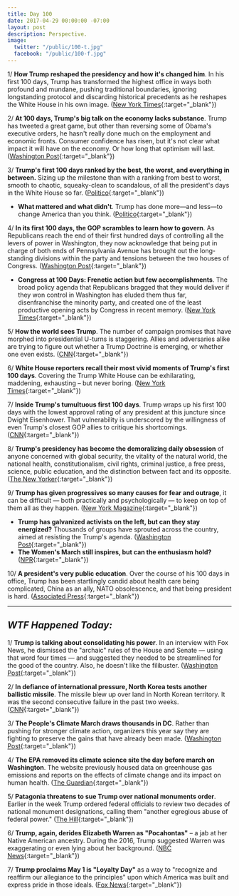 ```yaml
---
title: Day 100
date: 2017-04-29 00:00:00 -07:00
layout: post
description: Perspective.
image:
  twitter: "/public/100-t.jpg"
  facebook: "/public/100-f.jpg"
---
```


1/ **How Trump reshaped the presidency and how it's changed him**. In his first 100 days, Trump has transformed the highest office in ways both profound and mundane, pushing traditional boundaries, ignoring longstanding protocol and discarding historical precedents as he reshapes the White House in his own image. ([New York Times](https://www.nytimes.com/2017/04/29/us/politics/trump-presidency-100-days.html){:target="_blank"})

2/ **At 100 days, Trump's big talk on the economy lacks substance**. Trump has tweeted a great game, but other than reversing some of Obama's executive orders, he hasn't really done much on the employment and economic fronts. Consumer confidence has risen, but it's not clear what impact it will have on the economy. Or how long that optimism will last. ([Washington Post](https://www.washingtonpost.com/business/economy/at-100-days-trumps-big-talk-on-the-economy-lacks-substance/2017/04/28/dfb36de2-29fa-11e7-a616-d7c8a68c1a66_story.html){:target="_blank"})

3/ **Trump's first 100 days ranked by the best, the worst, and everything in between.** Sizing up the milestone than with a ranking from best to worst, smooth to chaotic, squeaky-clean to scandalous, of all the president's days in the White House so far. ([Politico](http://www.politico.com/magazine/story/2017/04/29/trumps-first-100-days-ranked-215083){:target="_blank"})

* **What mattered and what didn't**. Trump has done more—and less—to change America than you think. ([Politico](http://www.politico.com/magazine/story/2017/04/26/trump-first-100-days-president-rating-accomplishments-215071){:target="_blank"})

4/ **In its first 100 days, the GOP scrambles to learn how to govern**. As Republicans reach the end of their first hundred days of controlling all the levers of power in Washington, they now acknowledge that being put in charge of both ends of Pennsylvania Avenue has brought out the long-standing divisions within the party and tensions between the two houses of Congress. ([Washington Post](https://www.washingtonpost.com/powerpost/in-its-first-100-days-in-power-the-gop-scrambles-to-learn-how-to-govern/2017/04/28/8a33ffaa-2a84-11e7-a616-d7c8a68c1a66_story.html){:target="_blank"})

* **Congress at 100 Days: Frenetic action but few accomplishments**. The broad policy agenda that Republicans bragged that they would deliver if they won control in Washington has eluded them thus far, disenfranchise the minority party, and created one of the least productive opening acts by Congress in recent memory. ([New York Times](https://www.nytimes.com/2017/04/28/us/politics/congress-100-days-trump.html){:target="_blank"})

5/ **How the world sees Trump**. The number of campaign promises that have morphed into presidential U-turns is staggering. Allies and adversaries alike are trying to figure out whether a Trump Doctrine is emerging, or whether one even exists. ([CNN](http://www.cnn.com/2017/04/29/politics/trump-world-leaders-image-100-days/index.html){:target="_blank"})

6/ **White House reporters recall their most vivid moments of Trump's first 100 days**. Covering the Trump White House can be exhilarating, maddening, exhausting – but never boring. ([New York Times](https://www.nytimes.com/2017/04/28/us/politics/trump-white-house-first-100-days-new-york-times-reporters.html){:target="_blank"})

7/ **Inside Trump's tumultuous first 100 days**. Trump wraps up his first 100 days with the lowest approval rating of any president at this juncture since Dwight Eisenhower. That vulnerability is underscored by the willingness of even Trump's closest GOP allies to critique his shortcomings. ([CNN](http://www.cnn.com/interactive/2017/politics/state/inside-donald-trumps-tumultuous-first-100-days/){:target="_blank"})

8/ **Trump's presidency has become the demoralizing daily obsession** of anyone concerned with global security, the vitality of the natural world, the national health, constitutionalism, civil rights, criminal justice, a free press, science, public education, and the distinction between fact and its opposite. ([The New Yorker](http://www.newyorker.com/magazine/2017/05/01/a-hundred-days-of-trump){:target="_blank"})

9/ **Trump has given progressives so many causes for fear and outrage**, it can be difficult — both practically and psychologically — to keep on top of them all as they happen. ([New York Magazine](http://nymag.com/daily/intelligencer/2017/04/every-terrifying-thing-that-donald-trump-has-done.html){:target="_blank"})

* **Trump has galvanized activists on the left, but can they stay energized?** Thousands of groups have sprouted across the country, aimed at resisting the Trump's agenda. ([Washington Post](https://www.washingtonpost.com/national/trump-has-galvanized-activists-on-the-left-can-they-stay-energized/2017/04/28/4eaad81c-250e-11e7-b503-9d616bd5a305_story.html){:target="_blank"})
* **The Women's March still inspires, but can the enthusiasm hold?** ([NPR](http://www.npr.org/2017/04/28/525764938/100-days-in-womens-march-still-inspires-but-can-the-enthusiasm-hold){:target="_blank"})

10/ **A president's very public education**. Over the course of his 100 days in office, Trump has been startlingly candid about health care being complicated, China as an ally, NATO obsolescence, and that being president is hard. ([Associated Press](https://apnews.com/c83a048828fd4e1884fe897eca053717/Trump's-first-100-days:-A-president's-very-public-education){:target="_blank"})

---

## _WTF Happened Today:_


1/ **Trump is talking about consolidating his power**. In an interview with Fox News, he dismissed the "archaic" rules of the House and Senate — using that word four times — and suggested they needed to be streamlined for the good of the country. Also, he doesn't like the filibuster. ([Washington Post](https://www.washingtonpost.com/news/the-fix/wp/2017/04/29/trump-is-now-talking-about-consolidating-his-own-power/){:target="_blank"})

2/ **In defiance of international pressure, North Korea tests another ballistic missile**. The missile blew up over land in North Korean territory. It was the second consecutive failure in the past two weeks. ([CNN](http://www.cnn.com/2017/04/28/world/north-korea-missile-launch/index.html){:target="_blank"})

3/ **The People's Climate March draws thousands in DC**. Rather than pushing for stronger climate action, organizers this year say they are fighting to preserve the gains that have already been made. ([Washington Post](https://www.washingtonpost.com/news/energy-environment/wp/2017/04/28/thousands-to-assemble-for-sweltering-climate-march-saturday/){:target="_blank"})

4/ **The EPA removed its climate science site the day before march on Washington**. The website previously housed data on greenhouse gas emissions and reports on the effects of climate change and its impact on human health. ([The Guardian](https://www.theguardian.com/environment/2017/apr/29/epa-trump-website-climate-change-peoples-climate-march){:target="_blank"})

5/ **Patagonia threatens to sue Trump over national monuments order**. Earlier in the week Trump ordered federal officials to review two decades of national monument designations, calling them "another egregious abuse of federal power." ([The Hill](http://thehill.com/blogs/blog-briefing-room/news/330788-patagonia-threatens-to-sue-trump-over-national-monuments){:target="_blank"})

6/ **Trump, again, derides Elizabeth Warren as "Pocahontas"** – a jab at her Native American ancestry. During the 2016, Trump suggested Warren was exaggerating or even lying about her background. ([NBC News](http://www.nbcnews.com/politics/donald-trump/trump-again-derides-elizabeth-warren-pocahontas-n752621){:target="_blank"})

7/ **Trump proclaims May 1 is "Loyalty Day"** as a way to "recognize and reaffirm our allegiance to the principles" upon which America was built and express pride in those ideals. ([Fox News](http://www.foxnews.com/politics/2017/04/28/trump-proclaims-may-1-as-loyalty-day.html){:target="_blank"})